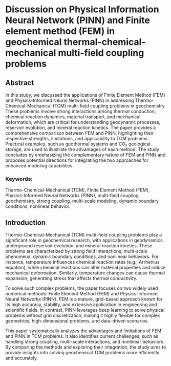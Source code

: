 # Discussion on Physical Information Neural Network (PINN) and Finite element method (FEM) in geochemical thermal-chemical-mechanical multi-field coupling problems

## Abstract

In this study, we discussed the applications of Finite Element Method (FEM) and Physics-Informed Neural Networks (PINN) in addressing Thermo-Chemical-Mechanical (TCM) multi-field coupling problems in geochemistry. These problems involve strong interactions among thermal conduction, chemical reaction dynamics, material transport, and mechanical deformation, which are critical for understanding geodynamic processes, reservoir evolution, and mineral reaction kinetics. The paper provides a comprehensive comparison between FEM and PINN, highlighting their respective strengths, limitations, and applicability to TCM problems. Practical examples, such as geothermal systems and CO₂ geological storage, are used to illustrate the advantages of each method. The study concludes by emphasizing the complementary nature of FEM and PINN and proposes potential directions for integrating the two approaches for enhanced modeling capabilities.

### Keywords:
Thermo-Chemical-Mechanical (TCM), Finite Element Method (FEM), Physics-Informed Neural Networks (PINN), multi-field coupling, geochemistry, strong coupling, multi-scale modeling, dynamic boundary conditions, nonlinear behavior.

## Introduction

Thermo-Chemical-Mechanical (TCM) multi-field coupling problems play a significant role in geochemical research, with applications in geodynamics, underground reservoir evolution, and mineral reaction kinetics. These problems are characterized by strong field interactions, multi-scale phenomena, dynamic boundary conditions, and nonlinear behaviors. For instance, temperature influences chemical reaction rates (e.g., Arrhenius equation), while chemical reactions can alter material properties and induce mechanical deformation. Similarly, temperature changes can cause thermal expansion, generating stress that affects thermal conductivity.

To solve such complex problems, the paper focuses on two widely used numerical methods: Finite Element Method (FEM) and Physics-Informed Neural Networks (PINN). FEM is a mature, grid-based approach known for its high accuracy, stability, and extensive application in engineering and scientific fields. In contrast, PINN leverages deep learning to solve physical problems without grid discretization, making it highly flexible for complex geometries, high-dimensional problems, and data-driven scenarios.

This paper systematically analyzes the advantages and limitations of FEM and PINN in TCM problems. It also identifies current challenges, such as handling strong coupling, multi-scale interactions, and nonlinear behaviors. By comparing the methods and exploring their integration, the study aims to provide insights into solving geochemical TCM problems more efficiently and accurately.